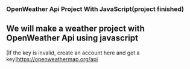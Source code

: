 ### OpenWeather Api Project With JavaScript(project finished)



## We will make a weather project with OpenWeather Api using javascript


[If the key is invalid, create an account here and get a key]https://openweathermap.org/api